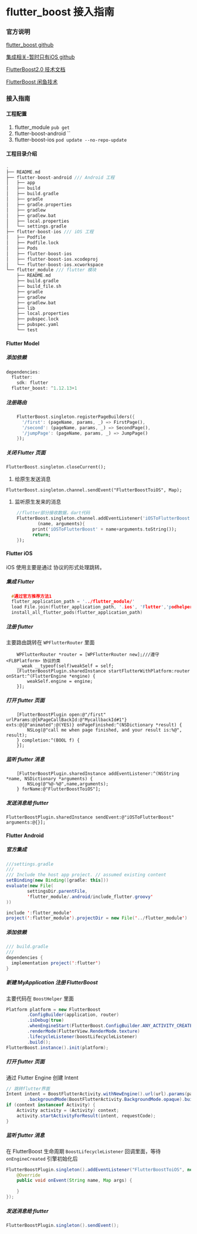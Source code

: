 # flutter_boost 接入指南
### 官方说明
[flutter_boost github](https://github.com/alibaba/flutter_boost)

[集成相关-暂时只有iOS github](https://github.com/alibaba/flutter_boost/blob/master/INTEGRATION.md)

[FlutterBoost2.0 技术文档](https://www.yuque.com/xytech/flutter/ispa1h)

[FlutterBoost 闲鱼技术](https://mp.weixin.qq.com/s/v-wwruadJntX1n-YuMPC7g)

### 接入指南
#### 工程配置
1. flutter_module  `pub get`
2. flutter-boost-android ``
3. flutter-boost-ios `pod update --no-repo-update`

    
#### 工程目录介绍
```c
.
├── README.md
├── flutter-boost-android /// Android 工程
│   ├── app
│   ├── build
│   ├── build.gradle
│   ├── gradle
│   ├── gradle.properties
│   ├── gradlew
│   ├── gradlew.bat
│   ├── local.properties
│   └── settings.gradle
├── flutter-boost-ios /// iOS 工程
│   ├── Podfile
│   ├── Podfile.lock
│   ├── Pods
│   ├── flutter-boost-ios
│   ├── flutter-boost-ios.xcodeproj
│   └── flutter-boost-ios.xcworkspace
└── flutter_module /// flutter 模块
    ├── README.md
    ├── build.gradle
    ├── build_file.sh
    ├── gradle
    ├── gradlew
    ├── gradlew.bat
    ├── lib
    ├── local.properties
    ├── pubspec.lock
    ├── pubspec.yaml
    └── test
```

#### Flutter Model

##### 添加依赖
```Dart
dependencies:
  flutter:
    sdk: flutter
  flutter_boost: ^1.12.13+1
```

##### 注册路由
```Dart
    FlutterBoost.singleton.registerPageBuilders({
      '/first': (pageName, params, _) => FirstPage(),
      '/second': (pageName, params, _) => SecondPage(),
      '/jumpPage': (pageName, params, _) => JumpPage()
    });
```

##### 关闭 Flutter 页面
```Dart
FlutterBoost.singleton.closeCurrent();
```
1. 给原生发送消息

```
FlutterBoost.singleton.channel.sendEvent("FlutterBoostToiOS", Map);
```
1. 监听原生发来的消息

```Dart
    //flutter部分接收数据，dart代码
    FlutterBoost.singleton.channel.addEventListener('iOSToFlutterBoost',
            (name, arguments){
          print('iOSToFlutterBoost' + name+arguments.toString());
          return;
    });
```

#### Flutter iOS
iOS 使用主要是通过 <FLBPlatform> 协议的形式处理跳转。
##### 集成 Flutter
```c
  #通过官方推荐方法1
  flutter_application_path = '../flutter_module/'
  load File.join(flutter_application_path, '.ios', 'Flutter','podhelper.rb')
  install_all_flutter_pods(flutter_application_path)
```

##### 注册 flutter
主要路由跳转在 `WPFlutterRouter` 里面
```objc
    WPFlutterRouter *router = [WPFlutterRouter new];///遵守 <FLBPlatform> 协议的类
    __weak __typeof(self)weakSelf = self;
    [FlutterBoostPlugin.sharedInstance startFlutterWithPlatform:router onStart:^(FlutterEngine *engine) {
        weakSelf.engine = engine;
    }];
```

##### 打开 flutter 页面
```objc
    [FlutterBoostPlugin open:@"/first" urlParams:@{kPageCallBackId:@"MycallbackId#1"} exts:@{@"animated":@(YES)} onPageFinished:^(NSDictionary *result) {
        NSLog(@"call me when page finished, and your result is:%@", result);
    } completion:^(BOOL f) {
    }];
```

##### 监听 flutter 消息
```objc
    [FlutterBoostPlugin.sharedInstance addEventListener:^(NSString *name, NSDictionary *arguments) {
        NSLog(@"%@-%@",name,arguments);
    } forName:@"FlutterBoostToiOS"];
```

##### 发送消息给 flutter
```objc
FlutterBoostPlugin.sharedInstance sendEvent:@"iOSToFlutterBoost" arguments:@{}];
```

#### Flutter Android
##### 官方集成
```java
///settings.gradle
///
/// Include the host app project. // assumed existing content
setBinding(new Binding([gradle: this]))                                // new
evaluate(new File(                                                     // new
        settingsDir.parentFile,                                              // new
        'flutter_module/.android/include_flutter.groovy'                         // new
))                                                                     // new

include ':flutter_module'
project(':flutter_module').projectDir = new File('../flutter_module')
```
##### 添加依赖
```java
/// build.gradle
///
dependencies {
  implementation project(':flutter')
}
```
#####  新建 MyApplication 注册 FlutterBoost
主要代码在 `BoostHelper` 里面
```java
Platform platform = new FlutterBoost
        .ConfigBuilder(application, router)
        .isDebug(true)
        .whenEngineStart(FlutterBoost.ConfigBuilder.ANY_ACTIVITY_CREATED)
        .renderMode(FlutterView.RenderMode.texture)
        .lifecycleListener(boostLifecycleListener)
        .build();
FlutterBoost.instance().init(platform);
```

##### 打开 flutter 页面
通过 Flutter Engine 创建 Intent
```java
// 跳转flutter界面
Intent intent = BoostFlutterActivity.withNewEngine().url(url).params(params)
        .backgroundMode(BoostFlutterActivity.BackgroundMode.opaque).build(context);
if (context instanceof Activity) {
    Activity activity = (Activity) context;
    activity.startActivityForResult(intent, requestCode);
}
```

##### 监听 flutter 消息
在 FlutterBoost 生命周期 `BoostLifecycleListener` 回调里面，等待 `onEngineCreated` 引擎初始化后
```java
FlutterBoostPlugin.singleton().addEventListener("FlutterBoostToiOS", new FlutterBoostPlugin.EventListener() {
    @Override
    public void onEvent(String name, Map args) {
        
    }
});
```

##### 发送消息给 flutter
```java
FlutterBoostPlugin.singleton().sendEvent();
```